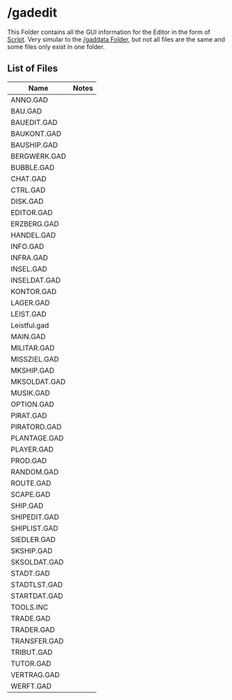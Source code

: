 # /gadedit #

This Folder contains all the GUI information for the Editor in the form of [Script](../../file_formats/script.md).
Very simular to the [/gaddata Folder](../gaddata/index.md), but not all files are the same and some files only exist in one folder.

## List of Files ##

| Name          | Notes               |
|---------------|---------------------|
| ANNO.GAD		| |
| BAU.GAD		| |
| BAUEDIT.GAD	| |
| BAUKONT.GAD	| |
| BAUSHIP.GAD	| |
| BERGWERK.GAD	| |
| BUBBLE.GAD	| |
| CHAT.GAD		| |
| CTRL.GAD		| |
| DISK.GAD		| |
| EDITOR.GAD	| |
| ERZBERG.GAD	| |
| HANDEL.GAD	| |
| INFO.GAD		| |
| INFRA.GAD		| |
| INSEL.GAD		| |
| INSELDAT.GAD	| |
| KONTOR.GAD	| |
| LAGER.GAD		| |
| LEIST.GAD		| |
| Leistful.gad	| |
| MAIN.GAD		| |
| MILITAR.GAD	| |
| MISSZIEL.GAD	| |
| MKSHIP.GAD	| |
| MKSOLDAT.GAD	| |
| MUSIK.GAD		| |
| OPTION.GAD	| |
| PIRAT.GAD		| |
| PIRATORD.GAD	| |
| PLANTAGE.GAD	| |
| PLAYER.GAD	| |
| PROD.GAD		| |
| RANDOM.GAD	| |
| ROUTE.GAD		| |
| SCAPE.GAD		| |
| SHIP.GAD		| |
| SHIPEDIT.GAD	| |
| SHIPLIST.GAD	| |
| SIEDLER.GAD	| |
| SKSHIP.GAD	| |
| SKSOLDAT.GAD	| |
| STADT.GAD		| |
| STADTLST.GAD	| |
| STARTDAT.GAD	| |
| TOOLS.INC		| |
| TRADE.GAD		| |
| TRADER.GAD	| |
| TRANSFER.GAD	| |
| TRIBUT.GAD	| |
| TUTOR.GAD		| |
| VERTRAG.GAD	| |
| WERFT.GAD		| |


